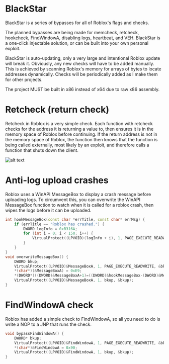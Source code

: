 # BlackStar
BlackStar is a series of bypasses for all of Roblox's flags and checks. 

The planned bypasses are being made for memcheck, retcheck, hookcheck, FindWindowA, disabling logs, heartbeat, and VEH. BlackStar is a one-click injectable solution, or can be built into your own personal exploit.

BlackStar is auto-updating, only a very large and intentional Roblox update will break it. Obviously, any new checks will have to be added manually. 
This is achieved by scanning Roblox's memory for arrays of bytes to locate addresses dynamically. Checks will be periodically added as I make them for other projects.

The project MUST be built in x86 instead of x64 due to raw x86 assembly.

# Retcheck (return check)

Retcheck in Roblox is a very simple check. Each function with retcheck checks for the address it is returning a value to, then ensures it is in the memory space of Roblox before continuing. If the return address is not in the memory space of Roblox, the function then knows that the function is being called externally, most likely by an exploit, and therefore calls a function that shuts down the client.

![alt text](https://i.gyazo.com/f9e7000f0f95a771582403d5ee969143.png)


# Anti-log upload crashes

Roblox uses a WinAPI MessageBox to display a crash message before uploading logs. To circumvent this, you can overwrite the WinAPI MessageBox function to watch when it is called for a roblox crash, then wipes the logs before it can be uploaded.

```C++
int hookMessageBox(const char *errTitle, const char* errMsg) {
    if (errTitle == "Roblox has crashed.") {
        DWORD logInfo = 0xB316A;
        for (int i = 0; i < 150; i++) {
            VirtualProtect((LPVOID)(logInfo + i), 1, PAGE_EXECUTE_READWRITE, (PDWORD)0x90); //delete logs
        }
    }
}
void overwriteMessageBox() {
    DWORD bkup;
    VirtualProtect((LPVOID)&MessageBoxA, 1, PAGE_EXECUTE_READWRITE, &bkup);
    *(char*)(&MessageBoxA) = 0xE9;
    *(DWORD*)((DWORD)&MessageBoxA+1)=((DWORD)&hookMessageBox-(DWORD)&MessageBoxA)-5;
    VirtualProtect((LPVOID)&MessageBoxA, 1, bkup, &bkup);
}
 ```
 
 # FindWindowA check
 
 Roblox has added a simple check to FindWindowA, so all you need to do is write a NOP to a JNP that runs the check.
 
 ```C++
 void bypassFindWindowA() {
	 DWORD* bkup;
	 VirtualProtect((LPVOID)&FindWindowA, 1, PAGE_EXECUTE_READWRITE, &bkup);
	 *(char*)&FindWindowA = 0x90;
	 VirtualProtect((LPVOID)&FindWindowA, 1, bkup, &bkup);
}
```
